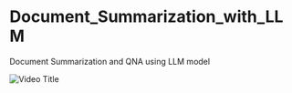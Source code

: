 # Document_Summarization_with_LLM
Document Summarization and QNA using LLM model

![Video Title](RAG_evaluations.gif)
